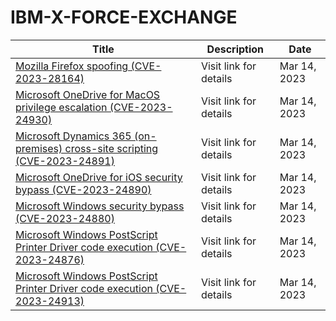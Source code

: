 

# IBM-X-FORCE-EXCHANGE

 |Title|Description|Date|
 |---|---|---|
 |[Mozilla Firefox spoofing (CVE-2023-28164)](https://exchange.xforce.ibmcloud.com/activity/list?filter=Vulnerabilities)|Visit link for details|Mar 14, 2023|
 |[Microsoft OneDrive for MacOS privilege escalation (CVE-2023-24930)](https://exchange.xforce.ibmcloud.com/activity/list?filter=Vulnerabilities)|Visit link for details|Mar 14, 2023|
 |[Microsoft Dynamics 365 (on-premises) cross-site scripting (CVE-2023-24891)](https://exchange.xforce.ibmcloud.com/activity/list?filter=Vulnerabilities)|Visit link for details|Mar 14, 2023|
 |[Microsoft OneDrive for iOS security bypass (CVE-2023-24890)](https://exchange.xforce.ibmcloud.com/activity/list?filter=Vulnerabilities)|Visit link for details|Mar 14, 2023|
 |[Microsoft Windows security bypass (CVE-2023-24880)](https://exchange.xforce.ibmcloud.com/activity/list?filter=Vulnerabilities)|Visit link for details|Mar 14, 2023|
 |[Microsoft Windows PostScript Printer Driver code execution (CVE-2023-24876)](https://exchange.xforce.ibmcloud.com/activity/list?filter=Vulnerabilities)|Visit link for details|Mar 14, 2023|
 |[Microsoft Windows PostScript Printer Driver code execution (CVE-2023-24913)](https://exchange.xforce.ibmcloud.com/activity/list?filter=Vulnerabilities)|Visit link for details|Mar 14, 2023|
 